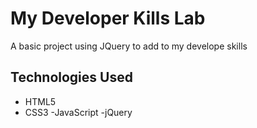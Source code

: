 # My Developer Kills Lab

A basic project using JQuery to add to my develope skills

## Technologies Used
 - HTML5
 - CSS3
 -JavaScript
 -jQuery